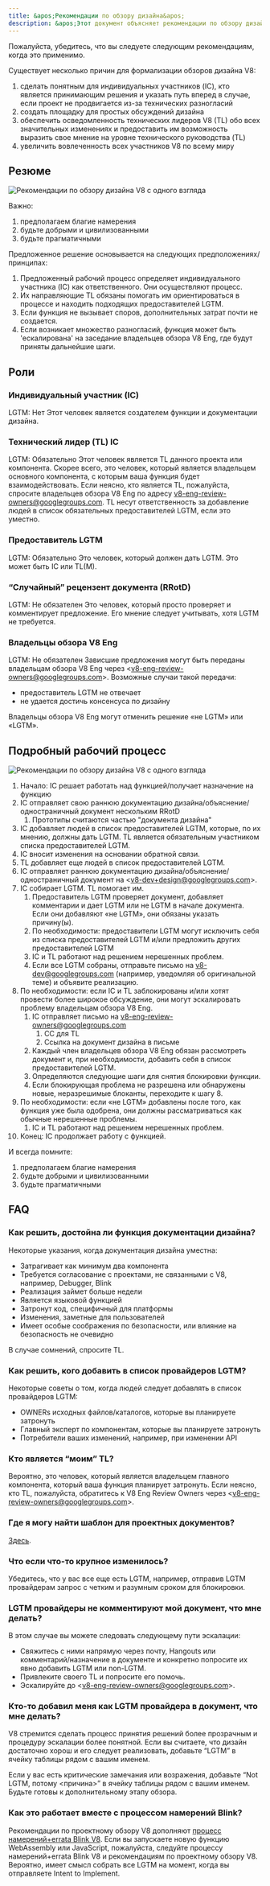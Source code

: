 ```yaml
---
title: &apos;Рекомендации по обзору дизайна&apos;
description: &apos;Этот документ объясняет рекомендации по обзору дизайна проекта V8.&apos;
---
```

Пожалуйста, убедитесь, что вы следуете следующим рекомендациям, когда это применимо.

Существует несколько причин для формализации обзоров дизайна V8:

1. сделать понятным для индивидуальных участников (IC), кто является принимающим решения и указать путь вперед в случае, если проект не продвигается из-за технических разногласий
1. создать площадку для простых обсуждений дизайна
1. обеспечить осведомленность технических лидеров V8 (TL) обо всех значительных изменениях и предоставить им возможность выразить свое мнение на уровне технического руководства (TL)
1. увеличить вовлеченность всех участников V8 по всему миру

## Резюме

![Рекомендации по обзору дизайна V8 с одного взгляда](/_img/docs/design-review-guidelines/design-review-guidelines.svg)

Важно:

1. предполагаем благие намерения
1. будьте добрыми и цивилизованными
1. будьте прагматичными

Предложенное решение основывается на следующих предположениях/принципах:

1. Предложенный рабочий процесс определяет индивидуального участника (IC) как ответственного. Они осуществляют процесс.
1. Их направляющие TL обязаны помогать им ориентироваться в процессе и находить подходящих предоставителей LGTM.
1. Если функция не вызывает споров, дополнительных затрат почти не создается.
1. Если возникает множество разногласий, функция может быть &apos;ескалирована&apos; на заседание владельцев обзора V8 Eng, где будут приняты дальнейшие шаги.

## Роли

### Индивидуальный участник (IC)

LGTM: Нет
Этот человек является создателем функции и документации дизайна.

### Технический лидер (TL) IC

LGTM: Обязательно
Этот человек является TL данного проекта или компонента. Скорее всего, это человек, который является владельцем основного компонента, с которым ваша функция будет взаимодействовать. Если неясно, кто является TL, пожалуйста, спросите владельцев обзора V8 Eng по адресу v8-eng-review-owners@googlegroups.com. TL несут ответственность за добавление людей в список обязательных предоставителей LGTM, если это уместно.

### Предоставитель LGTM

LGTM: Обязательно
Это человек, который должен дать LGTM. Это может быть IC или TL(M).

### “Случайный” рецензент документа (RRotD)

LGTM: Не обязателен
Это человек, который просто проверяет и комментирует предложение. Его мнение следует учитывать, хотя LGTM не требуется.

### Владельцы обзора V8 Eng

LGTM: Не обязателен
Зависшие предложения могут быть переданы владельцам обзора V8 Eng через &lt;v8-eng-review-owners@googlegroups.com>. Возможные случаи такой передачи:

- предоставитель LGTM не отвечает
- не удается достичь консенсуса по дизайну

Владельцы обзора V8 Eng могут отменить решение «не LGTM» или «LGTM».

## Подробный рабочий процесс

![Рекомендации по обзору дизайна V8 с одного взгляда](/_img/docs/design-review-guidelines/design-review-guidelines.svg)

1. Начало: IC решает работать над функцией/получает назначение на функцию
1. IC отправляет свою раннюю документацию дизайна/объяснение/одностраничный документ нескольким RRotD
    1. Прототипы считаются частью "документа дизайна"
1. IC добавляет людей в список предоставителей LGTM, которые, по их мнению, должны дать LGTM. TL является обязательным участником списка предоставителей LGTM.
1. IC вносит изменения на основании обратной связи.
1. TL добавляет еще людей в список предоставителей LGTM.
1. IC отправляет раннюю документацию дизайна/объяснение/одностраничный документ на &lt;v8-dev+design@googlegroups.com>.
1. IC собирает LGTM. TL помогает им.
    1. Предоставитель LGTM проверяет документ, добавляет комментарии и дает LGTM или не LGTM в начале документа. Если они добавляют «не LGTM», они обязаны указать причину(ы).
    1. По необходимости: предоставители LGTM могут исключить себя из списка предоставителей LGTM и/или предложить других предоставителей LGTM
    1. IC и TL работают над решением нерешенных проблем.
    1. Если все LGTM собраны, отправьте письмо на v8-dev@googlegroups.com (например, уведомляя об оригинальной теме) и объявите реализацию.
1. По необходимости: если IC и TL заблокированы и/или хотят провести более широкое обсуждение, они могут эскалировать проблему владельцам обзора V8 Eng.
    1. IC отправляет письмо на v8-eng-review-owners@googlegroups.com
        1. CC для TL
        1. Ссылка на документ дизайна в письме
    1. Каждый член владельцев обзора V8 Eng обязан рассмотреть документ и, при необходимости, добавить себя в список предоставителей LGTM.
    1. Определяются следующие шаги для снятия блокировки функции.
    1. Если блокирующая проблема не разрешена или обнаружены новые, неразрешимые блоканты, переходите к шагу 8.
1. По необходимости: если «не LGTM» добавлены после того, как функция уже была одобрена, они должны рассматриваться как обычные нерешенные проблемы.
    1. IC и TL работают над решением нерешенных проблем.
1. Конец: IC продолжает работу с функцией.

И всегда помните:

1. предполагаем благие намерения
1. будьте добрыми и цивилизованными
1. будьте прагматичными

## FAQ

### Как решить, достойна ли функция документации дизайна?

Некоторые указания, когда документация дизайна уместна:

- Затрагивает как минимум два компонента
- Требуется согласование с проектами, не связанными с V8, например, Debugger, Blink
- Реализация займет больше недели
- Является языковой функцией
- Затронут код, специфичный для платформы
- Изменения, заметные для пользователей
- Имеет особые соображения по безопасности, или влияние на безопасность не очевидно

В случае сомнений, спросите TL.

### Как решить, кого добавить в список провайдеров LGTM?

Некоторые советы о том, когда людей следует добавлять в список провайдеров LGTM:

- OWNERs исходных файлов/каталогов, которые вы планируете затронуть
- Главный эксперт по компонентам, которые вы планируете затронуть
- Потребители ваших изменений, например, при изменении API

### Кто является “моим” TL?

Вероятно, это человек, который является владельцем главного компонента, который ваша функция планирует затронуть. Если неясно, кто TL, пожалуйста, обратитесь к V8 Eng Review Owners через &lt;v8-eng-review-owners@googlegroups.com>.

### Где я могу найти шаблон для проектных документов?

[Здесь](https://docs.google.com/document/d/1CWNKvxOYXGMHepW31hPwaFz9mOqffaXnuGqhMqcyFYo/template/preview).

### Что если что-то крупное изменилось?

Убедитесь, что у вас все еще есть LGTM, например, отправив LGTM провайдерам запрос с четким и разумным сроком для блокировки.

### LGTM провайдеры не комментируют мой документ, что мне делать?

В этом случае вы можете следовать следующему пути эскалации:

- Свяжитесь с ними напрямую через почту, Hangouts или комментарий/назначение в документе и конкретно попросите их явно добавить LGTM или non-LGTM.
- Привлеките своего TL и попросите его помочь.
- Эскалируйте до &lt;v8-eng-review-owners@googlegroups.com>.

### Кто-то добавил меня как LGTM провайдера в документ, что мне делать?

V8 стремится сделать процесс принятия решений более прозрачным и процедуру эскалации более понятной. Если вы считаете, что дизайн достаточно хорош и его следует реализовать, добавьте “LGTM” в ячейку таблицы рядом с вашим именем.

Если у вас есть критические замечания или возражения, добавьте “Not LGTM, потому \<причина>” в ячейку таблицы рядом с вашим именем. Будьте готовы к дополнительному этапу обзора.

### Как это работает вместе с процессом намерений Blink?

Рекомендации по проектному обзору V8 дополняют [процесс намерений+errata Blink V8](/docs/feature-launch-process). Если вы запускаете новую функцию WebAssembly или JavaScript, пожалуйста, следуйте процессу намерений+errata Blink V8 и рекомендациям по проектному обзору V8. Вероятно, имеет смысл собрать все LGTM на момент, когда вы отправляете Intent to Implement.
